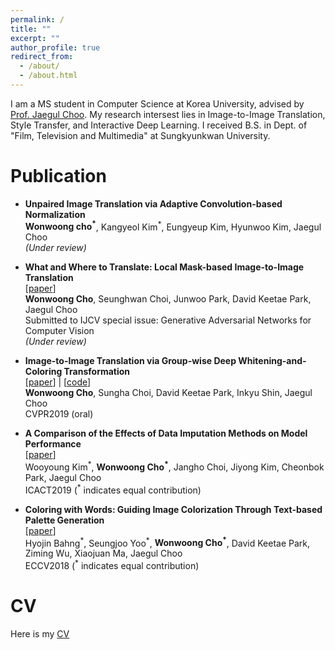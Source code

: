 ```yaml
---
permalink: /
title: ""
excerpt: ""
author_profile: true
redirect_from: 
  - /about/
  - /about.html
---
```


I am a MS student in Computer Science at Korea University, advised by [Prof. Jaegul Choo](https://sites.google.com/site/jaegulchoo/). My research intersest lies in Image-to-Image Translation, Style Transfer, and Interactive Deep Learning. I received B.S. in Dept. of "Film, Television and Multimedia" at Sungkyunkwan University. 

Publication
======

- **Unpaired Image Translation via Adaptive Convolution-based Normalization**<br/>
**Wonwoong cho<sup>\*</sup>**, Kangyeol Kim<sup>\*</sup>, Eungyeup Kim, Hyunwoo Kim, Jaegul Choo<br/>
*(Under review)* <br/>

- **What and Where to Translate: Local Mask-based Image-to-Image Translation** <br/>
[[paper](https://arxiv.org/abs/1906.03598)]<br/>
**Wonwoong Cho**, Seunghwan Choi, Junwoo Park, David Keetae Park, Jaegul Choo<br/>
Submitted to IJCV special issue: Generative Adversarial Networks for Computer Vision<br/>
*(Under review)*<br/>

- **Image-to-Image Translation via Group-wise Deep Whitening-and-Coloring Transformation** <br/>
[[paper](https://arxiv.org/abs/1812.09912)] | [[code](https://github.com/WonwoongCho/GDWCT)]<br/>
**Wonwoong Cho**, Sungha Choi, David Keetae Park, Inkyu Shin, Jaegul Choo<br/>
CVPR2019 (oral)<br/>

- **A Comparison of the Effects of Data Imputation Methods on Model Performance** <br/>
[[paper](https://ieeexplore.ieee.org/abstract/document/8702000)]<br/>
Wooyoung Kim<sup>\*</sup>, **Wonwoong Cho<sup>\*</sup>**, Jangho Choi, Jiyong Kim, Cheonbok Park, Jaegul Choo<br/>
ICACT2019 (<sup>\*</sup> indicates equal contribution)<br/>

- **Coloring with Words: Guiding Image Colorization Through Text-based Palette Generation**<br/>
[[paper](https://arxiv.org/abs/1804.04128)]<br/>
Hyojin Bahng<sup>\*</sup>, Seungjoo Yoo<sup>\*</sup>, **Wonwoong Cho<sup>\*</sup>**, David Keetae Park, Ziming Wu, Xiaojuan Ma, Jaegul Choo<br/>
ECCV2018 (<sup>\*</sup> indicates equal contribution)<br/>




<!-- | <figure style="width: 120px"> <img src="{{ site.url }}{{ site.baseurl }}/images/cycada.jpg" alt=""> </figure> | **CyCADA: Cycle-Consistent Adversarial Domain Adaptation**<br/>Judy Hoffman, Eric Tzeng, **Taesung Park**, Jun-Yan Zhu, Phillip Isola, Kate Saenko, Alexei Efros, Trevor Darrell<br/>ICML 2018<br/>[paper](https://arxiv.org/pdf/1711.03213.pdf) \| [code](https://github.com/jhoffman/cycada_release) | -->
<!-- | <figure style="width: 120px"> <img src="{{ site.url }}{{ site.baseurl }}/images/humanioc.png" alt=""> </figure> |  **Inverse Optimal Control for Humanoid Locomotion**<br/>**Taesung Park**, Sergey Levine<br/>RSS Workshop on Inverse Optimal Control & Robotic Learning from Demonstration, 2013<br/>[Paper]({{ site.url }}{{ site.baseurl }}/files/humanioc.pdf)| -->


CV
======

Here is my [CV](https://drive.google.com/open?id=1E8NYlfRZd5hABpRxoGldEVTd0KuAhEpO)

<!-- Here's my [CV]({{ site.url }}{{ site.baseurl }}/files/CV_TaesungPark_20190318.pdf) -->
